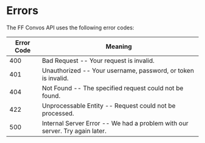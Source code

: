 # Errors

The FF Convos API uses the following error codes:


Error Code | Meaning
---------- | -------
400 | Bad Request -- Your request is invalid.
401 | Unauthorized -- Your username, password, or token is invalid.
404 | Not Found -- The specified request could not be found.
422 | Unprocessable Entity -- Request could not be processed.
500 | Internal Server Error -- We had a problem with our server. Try again later.
